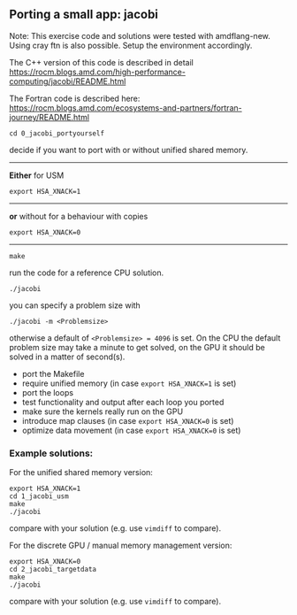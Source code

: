 
## Porting a small app: jacobi

Note: This exercise code and solutions were tested with amdflang-new. Using cray ftn is also possible. Setup the environment accordingly.

The C++ version of this code is described in detail https://rocm.blogs.amd.com/high-performance-computing/jacobi/README.html

The Fortran code is described here: https://rocm.blogs.amd.com/ecosystems-and-partners/fortran-journey/README.html
```
cd 0_jacobi_portyourself
```
decide if you want to port with or without unified shared memory. <hr>

**Either** for USM
```
export HSA_XNACK=1
```
<hr>

**or** without for a behaviour with copies
```
export HSA_XNACK=0
```
<hr>

```
make
```
run the code for a reference CPU solution.
```
./jacobi
```
you can specify a problem size with
```
./jacobi -m <Problemsize>
```
otherwise a default of ```<Problemsize> = 4096``` is set.
On the CPU the default problem size may take a minute to get solved, on the GPU it should be solved in a matter of second(s).

- port the Makefile
- require unified memory (in case ```export HSA_XNACK=1``` is set)
- port the loops
- test functionality and output after each loop you ported
- make sure the kernels really run on the GPU
- introduce map clauses (in case ```export HSA_XNACK=0``` is set)
- optimize data movement (in case ```export HSA_XNACK=0``` is set)

### Example solutions:
For the unified shared memory version:
```
export HSA_XNACK=1
cd 1_jacobi_usm
make
./jacobi
```
compare with your solution (e.g. use ```vimdiff``` to compare).

For the discrete GPU / manual memory management version:
```
export HSA_XNACK=0
cd 2_jacobi_targetdata
make
./jacobi
```
compare with your solution (e.g. use ```vimdiff``` to compare).
